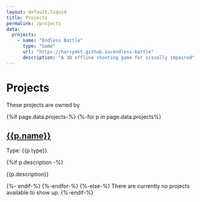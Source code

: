 ```yaml
---
layout: default.liquid
title: Projects
permalink: /projects
data:
  projects:
    - name: "Endless Battle"
      type: "Game"
      url: "https://harrymkt.github.io/endless-battle"
      description: "A 3D offline shooting game for visually impaired"
---
```


# Projects
These projects are owned by <b id="ownername"></b>

{%if page.data.projects-%}
{%-for p in page.data.projects%}
## [{{p.name}}]({{p.url}})
Type: {{p.type}}.

{%if p.description -%}
<br>

{{p.description}}

{%- endif-%}
{%-endfor-%}
{%-else-%}
There are currently no projects available to show up.
{%-endif-%}